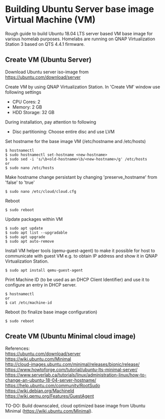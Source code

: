 # Building Ubuntu Server base image Virtual Machine (VM)
Rough guide to build Ubuntu 18.04 LTS server based VM base image for various homelab purposes. Homelabs are running on QNAP Virtualization Station 3 based on QTS 4.4.1 firmware.

Create VM (Ubuntu Server)
---
Download Ubuntu server iso-image from https://ubuntu.com/download/server

Create VM by using QNAP Virtualization Station. In 'Create VM' window use following settings  
- CPU Cores: 2  
- Memory: 2 GB  
- HDD Storage: 32 GB  

During installation, pay attention to following  
- Disc partitioning: Choose entire disc and use LVM  

Set hostname for the base image VM (/etc/hostname and /etc/hosts)

    $ hostnamectl
    $ sudo hostnamectl set-hostname <new-hostname>
    $ sudo sed -i 's/\b<old-hostname>\b/<new-hostname>/g' /etc/hosts
    or
    $ sudo nano /etc/hosts

Make hostname change persistant by changing 'preserve_hostname' from 'false' to 'true'  

    $ sudo nano /etc/cloud/cloud.cfg

Reboot

    $ sudo reboot

Update packages within VM

    $ sudo apt update
    $ sudo apt list --upgradable
    $ sudo apt upgrade
    $ sudo apt auto-remove

Install VM helper tools (qemu-guest-agent) to make it possible for host to communicate with guest VM e.g. to obtain IP address and show it in QNAP Virtualization Station.
    
    $ sudo apt install qemu-guest-agent

Print Machine ID (to be used as an DHCP Client Identifier) and use it to configure an entry in DHCP server.

    $ hostnamectl
    or
    $ cat /etc/machine-id
    

Reboot (to finalize base image configuration)

    $ sudo reboot

Create VM (Ubuntu Minimal cloud image)
---

References:  
https://ubuntu.com/download/server  
https://wiki.ubuntu.com/Minimal  
http://cloud-images.ubuntu.com/minimal/releases/bionic/release/  
https://www.howtoforge.com/tutorial/ubuntu-lts-minimal-server/  
https://www.serverlab.ca/tutorials/linux/administration-linux/how-to-change-an-ubuntu-18-04-server-hostname/  
https://help.ubuntu.com/community/RootSudo  
https://wiki.debian.org/MachineId  
https://wiki.qemu.org/Features/GuestAgent


TO-DO:
Build downscaled, cloud optimized base image from Ubuntu Minimal (https://wiki.ubuntu.com/Minimal).
    
